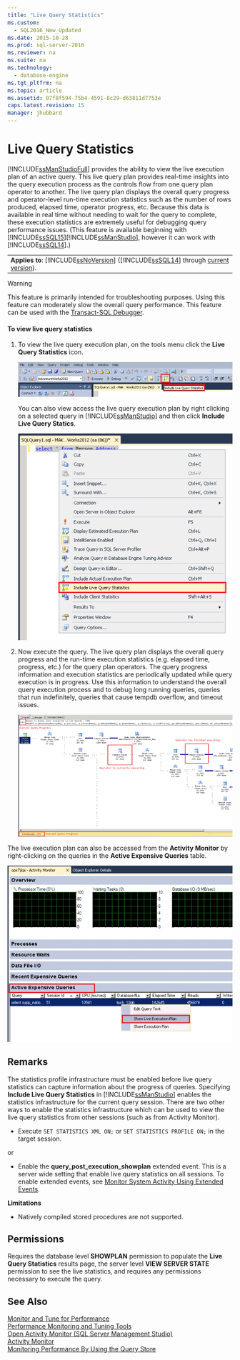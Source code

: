 ```yaml
---
title: "Live Query Statistics"
ms.custom: 
  - SQL2016_New_Updated
ms.date: 2015-10-28
ms.prod: sql-server-2016
ms.reviewer: na
ms.suite: na
ms.technology: 
  - database-engine
ms.tgt_pltfrm: na
ms.topic: article
ms.assetid: 07f8f594-75b4-4591-8c29-d63811d7753e
caps.latest.revision: 15
manager: jhubbard
---
```

# Live Query Statistics
[!INCLUDE[ssManStudioFull](../../Topics/TopicNameContainA/tokens/ssManStudioFull_md.md)] provides the ability to view the live execution plan of an active query. This live query plan provides real-time insights into the query execution process as the controls flow from one query plan operator to another. The live query plan displays the overall query progress and operator-level run-time execution statistics such as the number of rows produced, elapsed time, operator progress, etc. Because this data is available in real time without needing to wait for the query to complete, these execution statistics are extremely useful for debugging query performance issues. (This feature is available beginning with [!INCLUDE[ssSQL15](../../Topics/TopicNameContainA/tokens/ssSQL15_md.md)][!INCLUDE[ssManStudio](../../Topics/TopicNameContainA/tokens/ssManStudio_md.md)], however it can work with [!INCLUDE[ssSQL14](../../Topics/TopicNameContainA/tokens/ssSQL14_md.md)].)  
  
||  
|-|  
|**Applies to**: [!INCLUDE[ssNoVersion](../../Topics/TopicNameContainA/tokens/ssNoVersion_md.md)] ([!INCLUDE[ssSQL14](../../Topics/TopicNameContainA/tokens/ssSQL14_md.md)] through [current version](http://go.microsoft.com/fwlink/p/?LinkId=299658)).|  
  
> [!WARNING]  
>  This feature is primarily intended for troubleshooting purposes. Using this feature can moderately slow the overall query performance. This feature can be used with the [Transact-SQL Debugger](../../Topics/TopicNameNotContainA/Configure-firewall-rules-before-running-the-TSQL-Debugger.md).  
  
#### To view live query statistics  
  
1.  To view the live query execution plan, on the tools menu click the **Live Query Statistics** icon.  
  
     ![Live Query Stats button on toolbar](../../Topics/TopicNameNotContainA/images/LiveQueryStatsToolBar.png "LiveQueryStatsToolBar")  
  
     You can also view access the live query execution plan by right clicking on a selected query in [!INCLUDE[ssManStudio](../../Topics/TopicNameContainA/tokens/ssManStudio_md.md)] and then click **Include Live Query Statics**.  
  
     ![Live Query Stats button on popup menu](../../Topics/TopicNameNotContainA/images/LiveQueryStatsMenu.png "LiveQueryStatsMenu")  
  
2.  Now execute the query. The live query plan displays the overall query progress and the run-time execution statistics (e.g. elapsed time, progress, etc.) for the query plan operators. The query progress information and execution statistics are periodically updated while query execution is in progress. Use this information to understand the overall query execution process and to debug long running queries, queries that run indefinitely, queries that cause tempdb overflow, and timeout issues.  
  
     ![Live Query Stats button in showplan](../../Topics/TopicNameNotContainA/images/LiveQueryStatsPlan.png "LiveQueryStatsPlan")  
  
 The live execution plan can also be accessed from the **Activity Monitor** by right-clicking on the queries in the **Active Expensive Queries** table.  
  
 ![Live Query Stats button in Activity Monitor](../../Topics/TopicNameNotContainA/images/LiveQueryStatsActMon.png "LiveQueryStatsActMon")  
  
## Remarks  
 The statistics profile infrastructure must be enabled before live query statistics can capture information about the progress of queries. Specifying **Include Live Query Statistics** in [!INCLUDE[ssManStudio](../../Topics/TopicNameContainA/tokens/ssManStudio_md.md)] enables the statistics infrastructure for the current query session. There are two other ways to enable the statistics infrastructure which can be used to view the live query statistics from other sessions (such as from Activity Monitor).  
  
-   Execute `SET STATISTICS XML ON;` or `SET STATISTICS PROFILE ON;` in the target session.  
  
 or  
  
-   Enable the **query_post_execution_showplan** extended event. This is a server wide setting that enable live query statistics on all sessions. To enable extended events, see [Monitor System Activity Using Extended Events](../../Topics/TopicNameNotContainA/Monitor-System-Activity-Using-Extended-Events.md).  
  
 **Limitations**  
  
-   Natively compiled stored procedures are not supported.  
  
## Permissions  
 Requires the database level **SHOWPLAN** permission to populate the **Live Query Statistics** results page, the server level **VIEW SERVER STATE** permission to see the live statistics, and requires any permissions necessary to execute the query.  
  
## See Also  
 [Monitor and Tune for Performance](../../Topics/TopicNameNotContainA/Monitor-and-Tune-for-Performance.md)   
 [Performance Monitoring and Tuning Tools](../../Topics/TopicNameNotContainA/Performance-Monitoring-and-Tuning-Tools.md)   
 [Open Activity Monitor (SQL Server Management Studio)](../../Topics/TopicNameNotContainA/Open-Activity-Monitor--SQL-Server-Management-Studio-.md)   
 [Activity Monitor](../../Topics/TopicNameNotContainA/Activity-Monitor.md)   
 [Monitoring Performance By Using the Query Store](../../Topics/TopicNameNotContainA/Monitoring-Performance-By-Using-the-Query-Store.md)